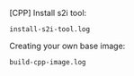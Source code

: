 
[CPP]
Install s2i tool: 

    install-s2i-tool.log
    
Creating your own base image: 

    build-cpp-image.log
